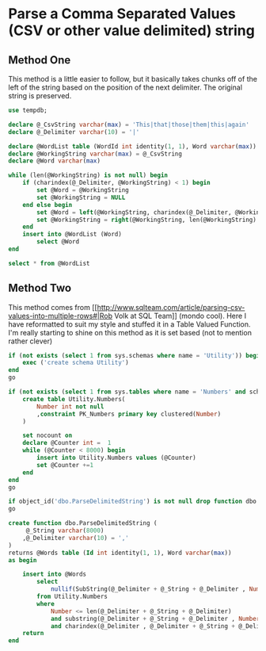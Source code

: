 
# Parse a Comma Separated Values (CSV or other value delimited) string

## Method One

This method is a little easier to follow, but it basically takes chunks off of the left of the string based on the position of the next delimiter.  The original string is preserved.

```sql
use tempdb;

declare @_CsvString varchar(max) = 'This|that|those|them|this|again'
declare @_Delimiter varchar(10) = '|'

declare @WordList table (WordId int identity(1, 1), Word varchar(max))
declare @WorkingString varchar(max) = @_CsvString
declare @Word varchar(max)

while (len(@WorkingString) is not null) begin 
    if (charindex(@_Delimiter, @WorkingString) < 1) begin
        set @Word = @WorkingString
        set @WorkingString = NULL
    end else begin
        set @Word = left(@WorkingString, charindex(@_Delimiter, @WorkingString) -1)
        set @WorkingString = right(@WorkingString, len(@WorkingString) - len(@Word)-1)
    end
    insert into @WordList (Word)
        select @Word
end

select * from @WordList
```

## Method Two

This method comes from [[http://www.sqlteam.com/article/parsing-csv-values-into-multiple-rows#|Rob Volk at SQL Team]] (mondo cool). Here I have reformatted to suit my style and stuffed it in a Table Valued Function. I'm really starting to shine on this method as it is set based (not to mention rather clever)

```sql
if (not exists (select 1 from sys.schemas where name = 'Utility')) begin
    exec ('create schema Utility')
end
go

if (not exists (select 1 from sys.tables where name = 'Numbers' and schema_id = schema_id('Utility'))) begin
    create table Utility.Numbers(
        Number int not null
        ,constraint PK_Numbers primary key clustered(Number)
    )

    set nocount on
    declare @Counter int =  1
    while (@Counter < 8000) begin
        insert into Utility.Numbers values (@Counter)
        set @Counter +=1
    end
end
go

if object_id('dbo.ParseDelimitedString') is not null drop function dbo.ParseDelimitedString
go

create function dbo.ParseDelimitedString (
     @_String varchar(8000)
    ,@_Delimiter varchar(10) = ','
)
returns @Words table (Id int identity(1, 1), Word varchar(max))
as begin

    insert into @Words
        select
            nullif(SubString(@_Delimiter + @_String + @_Delimiter , Number , CharIndex(@_Delimiter , @_Delimiter + @_String + @_Delimiter , Number) - Number) , '') AS Word
        from Utility.Numbers
        where
            Number <= len(@_Delimiter + @_String + @_Delimiter)
            and substring(@_Delimiter + @_String + @_Delimiter , Number - 1, 1) = @_Delimiter
            and charindex(@_Delimiter , @_Delimiter + @_String + @_Delimiter , Number) - Number > 0
    return
end
```
